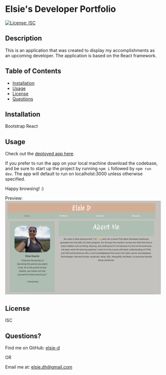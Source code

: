 # Elsie's Developer Portfolio 
[![License: ISC](https://img.shields.io/badge/License-ISC-blue.svg)](https://opensource.org/licenses/ISC)


    
## Description
This is an application that was created to display my accomplishments as an upcoming developer. The application is based on the React framework. 
            
## Table of Contents
            
- [Installation](#installation)
- [Usage](#usage)
- [License](#license)       
- [Questions](#questions)
            
## Installation
Bootstrap
React
            
            
## Usage
Check out the [deployed app here](https://elsie-portfolio.netlify.app/).

If you prefer to run the app on your local machine download the codebase, and be sure to start up the project by running `npm i` followed by `npm run dev`. The app will default to run on localholst:3000 unless otherwise specified. 

Happy browsing! :) 

Preview:
![screenshot](./public/assets/Screenshot%202024-03-20%20at%209.32.32%20PM.png)



## License
ISC
            
            
## Questions?
Find me on GitHub: <a href="https://github.com/elsie-d" target="_blank">elsie-d</a>
            
OR
            
Email me at: <a href="mailto:elsie.dh@gmail.com" target="_blank">elsie.dh@gmail.com</a>
